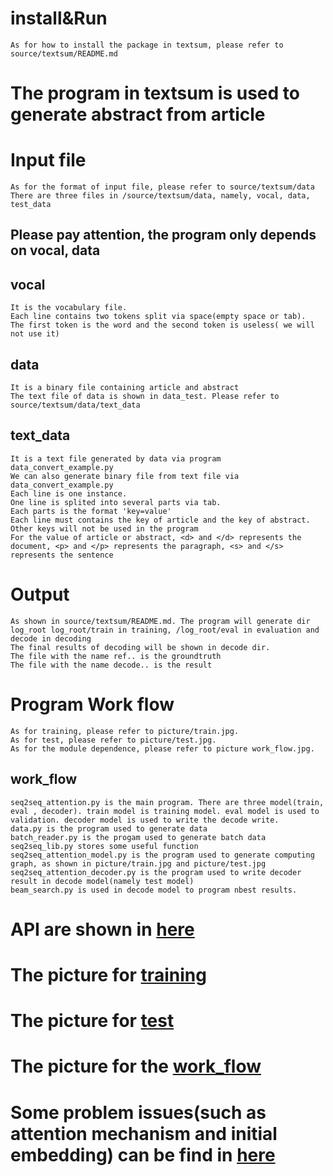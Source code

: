 # install&Run
    As for how to install the package in textsum, please refer to source/textsum/README.md

# The program in textsum is used to generate abstract from article

# Input file
    As for the format of input file, please refer to source/textsum/data
    There are three files in /source/textsum/data, namely, vocal, data, test_data
## Please pay attention, the program only depends on vocal, data
## vocal
    It is the vocabulary file. 
    Each line contains two tokens split via space(empty space or tab). 
    The first token is the word and the second token is useless( we will not use it)
## data
    It is a binary file containing article and abstract
    The text file of data is shown in data_test. Please refer to source/textsum/data/text_data
## text_data
    It is a text file generated by data via program data_convert_example.py
    We can also generate binary file from text file via data_convert_example.py
    Each line is one instance. 
    One line is splited into several parts via tab. 
    Each parts is the format 'key=value'
    Each line must contains the key of article and the key of abstract. Other keys will not be used in the program
    For the value of article or abstract, <d> and </d> represents the document, <p> and </p> represents the paragraph, <s> and </s> represents the sentence

# Output
    As shown in source/textsum/README.md. The program will generate dir log_root log_root/train in training, /log_root/eval in evaluation and decode in decoding
    The final results of decoding will be shown in decode dir.
    The file with the name ref.. is the groundtruth
    The file with the name decode.. is the result


# Program Work flow
    As for training, please refer to picture/train.jpg. 
    As for test, please refer to picture/test.jpg.
    As for the module dependence, please refer to picture work_flow.jpg.
## work_flow
    seq2seq_attention.py is the main program. There are three model(train, eval , decoder). train model is training model. eval model is used to validation. decoder model is used to write the decode write.
    data.py is the program used to generate data
    batch_reader.py is the progam used to generate batch data
    seq2seq_lib.py stores some useful function
    seq2seq_attention_model.py is the program used to generate computing graph, as shown in picture/train.jpg and picture/test.jpg
    seq2seq_attention_decoder.py is the program used to write decoder result in decode model(namely test model)
    beam_search.py is used in decode model to program nbest results.

# API are shown in  [here](http://textsum-document.readthedocs.io/en/latest/modules.html)
# The picture for [training](https://github.com/tzhongaa/textsum_document/blob/master/picture/train.jpg)
# The picture for [test](https://github.com/tzhongaa/textsum_document/blob/master/picture/test.jpg)
# The picture for the [work_flow](https://github.com/tzhongaa/textsum_document/blob/master/picture/work_flow.jpg)
# Some problem issues(such as attention mechanism and initial embedding) can be find in [here](https://github.com/tzhongaa/textsum_document/tree/master/problem_solve/README.md)
